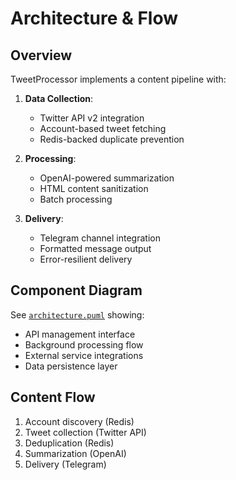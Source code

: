 # Architecture & Flow

## Overview
TweetProcessor implements a content pipeline with:

1. **Data Collection**:
   - Twitter API v2 integration
   - Account-based tweet fetching
   - Redis-backed duplicate prevention

2. **Processing**:
   - OpenAI-powered summarization
   - HTML content sanitization
   - Batch processing

3. **Delivery**:
   - Telegram channel integration
   - Formatted message output
   - Error-resilient delivery

## Component Diagram
See [`architecture.puml`](./architecture.puml) showing:
- API management interface
- Background processing flow
- External service integrations
- Data persistence layer

## Content Flow
1. Account discovery (Redis)
2. Tweet collection (Twitter API)
3. Deduplication (Redis)
4. Summarization (OpenAI)
5. Delivery (Telegram)
